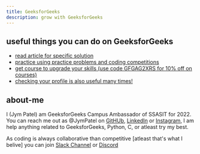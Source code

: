 ```yaml
---
title: GeeksforGeeks
description: grow with GeeksforGeeks
---
```


## useful things you can do on GeeksforGeeks
* [read article for specific solution](https://www.geeksforgeeks.org/category/guestblogs/?ref=ndm)  
* [practice using practice problems and coding competitions](https://practice.geeksforgeeks.org/?ref=ndm)  
* [get course to upgrade your skills (use code GFGAG2XRS for 10% off on courses)](https://practice.geeksforgeeks.org/courses/category/all?courseType=online&utm_source=gfg&utm_medium=Submenu&utm_campaign=courses-submenu)  
* [checking your profile is also useful many times!](https://auth.geeksforgeeks.org/user/jympatel/practice)  

## about-me
I (Jym Patel) am GeeksforGeeks Campus Ambassador of SSASIT for 2022.  
You can reach me out as @JymPatel on [GitHUb](https://github.com/JymPatel), [LinkedIn](https://www.linkedin.com/in/jym-patel-7b7584226/) or [Instagram](https://www.instagram.com/jympatel/), I am help anything related to GeeksforGeeks, Python, C, or atleast try my best.  

As coding is always collaborative than competitive [atleast that's what I belive] you can join [Slack Channel](https://join.slack.com/t/coding-workspace-corp/shared_invite/zt-1an15mfsy-d4Z9Sw~5Zg~OJrvBYPv~gg) or [Discord](https://discord.gg/Q5fxmEynr3)